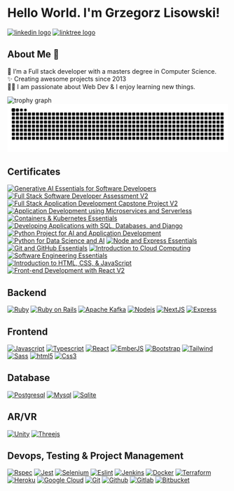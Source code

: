 <h1 align="left">Hello World. I'm Grzegorz Lisowski!</h1>


<div align="left">
  <a href="https://www.linkedin.com/in/glisowski91/" target="_blank"><img src="https://raw.githubusercontent.com/maurodesouza/profile-readme-generator/master/src/assets/icons/social/linkedin/default.svg" width="52" height="40" alt="linkedin logo"  /></a>
  <a href="https://linktr.ee/noplisu" target="_blank"><img src="https://raw.githubusercontent.com/maurodesouza/profile-readme-generator/master/src/assets/icons/social/linktree/default.svg" width="52" height="40" alt="linktree logo"  /></a>
</div>


<h2 align="left">About Me 🚀</h2>


<p align="left">🌱 I’m a Full stack developer with a masters degree in Computer Science.<br>✨ Creating awesome projects since 2013<br>👨‍💻 I am passionate about Web Dev & I enjoy learning new things.</p>


<div align="left">
  <img src="https://github-profile-trophy.vercel.app?username=noplisu&theme=dracula&column=-1&margin-w=8&margin-h=8&rank=-?" alt="trophy graph"  />
</div>


<img src="https://raw.githubusercontent.com/noplisu/noplisu/output/snake.svg" alt="Snake animation" />

<h2 align="left">Certificates</h2>

<!--START_SECTION:badges-->
[![Generative AI Essentials for Software Developers](https://images.credly.com/size/120x120/images/afaacd18-d4a9-48af-b54c-846615756ec7/image.png)](http://www.credly.com/badges/079b1116-d474-42c3-ba74-ee565c120e97 "Generative AI Essentials for Software Developers")
[![Full Stack Software Developer Assessment V2](https://images.credly.com/size/120x120/images/aaf2d039-1b58-47f4-9d8c-dc94f686ca2f/image.png)](http://www.credly.com/badges/4c61cd1b-dd85-4c98-8cac-1ba60bb05ea8 "Full Stack Software Developer Assessment V2")
[![Full Stack Application Development Capstone Project V2](https://images.credly.com/size/120x120/images/0bb5db18-6ae0-4993-9701-0c841d4d6e72/image.png)](http://www.credly.com/badges/04dfc447-a345-4d84-ad33-5085cf4d12e0 "Full Stack Application Development Capstone Project V2")
[![Application Development using Microservices and Serverless](https://images.credly.com/size/120x120/images/eaaf4a45-b93e-41d1-91d3-d331c6210314/image.png)](http://www.credly.com/badges/2a864863-ece6-476b-a419-c09e8b7bf5c3 "Application Development using Microservices and Serverless")
[![Containers & Kubernetes Essentials](https://images.credly.com/size/120x120/images/fadae326-142d-4855-a42f-f0b07e65eac1/image.png)](http://www.credly.com/badges/ef5cbddd-273e-431d-b40b-a017225cad81 "Containers & Kubernetes Essentials")
[![Developing Applications with SQL, Databases, and Django](https://images.credly.com/size/120x120/images/99ac9d76-89ad-42d9-abad-0b3167c4c566/image.png)](http://www.credly.com/badges/fc911ce1-2a1b-4440-8279-85583c139544 "Developing Applications with SQL, Databases, and Django")
[![Python Project for AI and Application Development](https://images.credly.com/size/120x120/images/33ed2910-9750-4613-aa2a-590e845c6edb/image.png)](http://www.credly.com/badges/17d7313d-bb20-44a4-8177-da3af532ade0 "Python Project for AI and Application Development")
[![Python for Data Science and AI](https://images.credly.com/size/120x120/images/40bee502-a5b3-4365-90e7-57eed5067594/image.png)](http://www.credly.com/badges/119f0f0f-5665-479e-93c0-82a3672794fc "Python for Data Science and AI")
[![Node and Express Essentials](https://images.credly.com/size/120x120/images/43eabfbc-06d4-4633-9be0-0f56cfbdb607/image.png)](http://www.credly.com/badges/28962868-92db-4304-9234-55360cc11e45 "Node and Express Essentials")
[![Git and GitHub Essentials](https://images.credly.com/size/120x120/images/9a0255eb-a47d-4f3a-9611-243bfe3eb9e4/image.png)](http://www.credly.com/badges/39d97468-c15c-41dc-9329-8df9f758d6fb "Git and GitHub Essentials")
[![Introduction to Cloud Computing](https://images.credly.com/size/120x120/images/a9d0fe89-a11c-4266-8940-9eca7762b294/image.png)](http://www.credly.com/badges/0d81488c-b345-4ef8-ba07-9b9068cceb80 "Introduction to Cloud Computing")
[![Software Engineering Essentials](https://images.credly.com/size/120x120/images/1b67aaf9-670d-4c92-8d51-7ac1190f0a42/image.png)](http://www.credly.com/badges/2f9621e4-10e4-409d-ac17-03a9509a1bd0 "Software Engineering Essentials")
[![Introduction to HTML, CSS, & JavaScript](https://images.credly.com/size/120x120/images/09490195-093b-4c9f-9f31-bdc434e66a23/Coursera_20Introduction_20to_20HTML_20CSS_20and_20JavaScript.png)](http://www.credly.com/badges/37291c42-c057-440d-b3a9-4596361ffad4 "Introduction to HTML, CSS, & JavaScript")
[![Front-end Development with React V2](https://images.credly.com/size/120x120/images/e747147a-9300-4795-8b38-704a133bed88/Coursera_20Front_20end_20Development_20with_20React_20V2.png)](http://www.credly.com/badges/064de5f9-0a47-4b64-9bfe-46183dc12e96 "Front-end Development with React V2")
<!--END_SECTION:badges-->


<h2 align="left">Backend</h2>


<p dir="auto">
  <a href="https://github.com/noplisu"><img src="https://cdn.jsdelivr.net/gh/devicons/devicon/icons/ruby/ruby-original.svg" height="40" alt="Ruby" title="Ruby" /></a>
  <a href="https://github.com/noplisu"><img src="https://cdn.jsdelivr.net/gh/devicons/devicon/icons/rails/rails-original-wordmark.svg" height="40" alt="Ruby on Rails" title="Ruby on Rails" /></a>
  <a href="https://github.com/noplisu"><img src="https://cdn.jsdelivr.net/gh/devicons/devicon/icons/apachekafka/apachekafka-original.svg" height="40" alt="Apache Kafka" title="Apache Kafka"  /></a>
  <a href="https://github.com/noplisu"><img src="https://cdn.jsdelivr.net/gh/devicons/devicon/icons/nodejs/nodejs-original.svg" height="40" alt="Nodejs" title="Nodejs" /></a>
  <a href="https://github.com/noplisu"><img src="https://cdn.jsdelivr.net/gh/devicons/devicon/icons/nextjs/nextjs-original.svg" height="40" alt="NextJS" title="NextJS" /></a>
  <a href="https://github.com/noplisu"><img src="https://cdn.jsdelivr.net/gh/devicons/devicon@latest/icons/express/express-original.svg" height="40" alt="Express" title="Express" /></a>
</p>


<h2 align="left">Frontend</h2>


<p dir="auto">
  <a href="https://github.com/noplisu"><img src="https://cdn.jsdelivr.net/gh/devicons/devicon/icons/javascript/javascript-original.svg" height="40" alt="Javascript" title="Javascript" /></a>
  <a href="https://github.com/noplisu"><img src="https://cdn.jsdelivr.net/gh/devicons/devicon/icons/typescript/typescript-original.svg" height="40" alt="Typescript" title="Typescript" /></a>
  <a href="https://github.com/noplisu"><img src="https://cdn.jsdelivr.net/gh/devicons/devicon/icons/react/react-original.svg" height="40" alt="React" title="React" /></a>
  <a href="https://github.com/noplisu"><img src="https://cdn.jsdelivr.net/gh/devicons/devicon/icons/ember/ember-original-wordmark.svg" height="40" alt="EmberJS" title="EmberJS" /></a>
  <a href="https://github.com/noplisu"><img src="https://cdn.jsdelivr.net/gh/devicons/devicon/icons/bootstrap/bootstrap-original.svg" height="40" alt="Bootstrap" title="Bootstrap" /></a>
  <a href="https://github.com/noplisu"><img src="https://cdn.jsdelivr.net/gh/devicons/devicon/icons/tailwindcss/tailwindcss-original.svg" height="40" alt="Tailwind" title="Tailwind" /></a>
  <a href="https://github.com/noplisu"><img src="https://cdn.jsdelivr.net/gh/devicons/devicon/icons/sass/sass-original.svg" height="40" alt="Sass" title="Sass" /></a>
  <a href="https://github.com/noplisu"><img src="https://cdn.jsdelivr.net/gh/devicons/devicon/icons/html5/html5-original.svg" height="40" alt="html5" title="html5" /></a>
  <a href="https://github.com/noplisu"><img src="https://cdn.jsdelivr.net/gh/devicons/devicon/icons/css3/css3-original.svg" height="40" alt="Css3" title="Css3" /></a>
</p>


<h2 align="left">Database</h2>


<p dir="auto">
  <a href="https://github.com/noplisu"><img src="https://cdn.jsdelivr.net/gh/devicons/devicon/icons/postgresql/postgresql-original.svg" height="40" alt="Postgresql" title="Postgresql" /></a>
  <a href="https://github.com/noplisu"><img src="https://cdn.jsdelivr.net/gh/devicons/devicon/icons/mysql/mysql-original.svg" height="40" alt="Mysql" title="Mysql" /></a>
  <a href="https://github.com/noplisu"><img src="https://cdn.jsdelivr.net/gh/devicons/devicon/icons/sqlite/sqlite-original.svg" height="40" alt="Sqlite" title="Sqlite" /></a>
</p>


<h2 align="left">AR/VR</h2>


<p dir="auto">
  <a href="https://github.com/noplisu"><img src="https://cdn.jsdelivr.net/gh/devicons/devicon/icons/unity/unity-original.svg" height="40" alt="Unity" title="Unity" /></a>
  <a href="https://github.com/noplisu"><img src="https://cdn.jsdelivr.net/gh/devicons/devicon/icons/threejs/threejs-original.svg" height="40" alt="Threejs" title="Threejs" /></a>
</p>


<h2 align="left">Devops, Testing & Project Management</h2>


<p dir="auto">
  <a href="https://github.com/noplisu"><img src="https://cdn.jsdelivr.net/gh/devicons/devicon/icons/rspec/rspec-original.svg" height="40" alt="Rspec" title="Rspec" /></a>
  <a href="https://github.com/noplisu"><img src="https://cdn.jsdelivr.net/gh/devicons/devicon/icons/jest/jest-plain.svg" height="40" alt="Jest" title="Jest" /></a>
  <a href="https://github.com/noplisu"><img src="https://cdn.jsdelivr.net/gh/devicons/devicon/icons/selenium/selenium-original.svg" height="40" alt="Selenium" title="Selenium" /></a>
  <a href="https://github.com/noplisu"><img src="https://cdn.jsdelivr.net/gh/devicons/devicon/icons/eslint/eslint-original.svg" height="40" alt="Eslint" title="Eslint" /></a>
  <a href="https://github.com/noplisu"><img src="https://cdn.jsdelivr.net/gh/devicons/devicon/icons/jenkins/jenkins-line.svg" height="40" alt="Jenkins" title="Jenkins" /></a>
  <a href="https://github.com/noplisu"><img src="https://cdn.jsdelivr.net/gh/devicons/devicon/icons/docker/docker-original.svg" height="40" alt="Docker" title="Docker" /></a>
  <a href="https://github.com/noplisu"><img src="https://cdn.jsdelivr.net/gh/devicons/devicon/icons/terraform/terraform-original.svg" height="40" alt="Terraform" title="Terraform" /></a>
  <a href="https://github.com/noplisu"><img src="https://cdn.jsdelivr.net/gh/devicons/devicon/icons/heroku/heroku-original.svg" height="40" alt="Heroku" title="Heroku" /></a>
  <a href="https://github.com/noplisu"><img src="https://cdn.jsdelivr.net/gh/devicons/devicon/icons/googlecloud/googlecloud-original.svg" height="40" alt="Google Cloud" title="Google Cloud" /></a>
  <a href="https://github.com/noplisu"><img src="https://cdn.jsdelivr.net/gh/devicons/devicon/icons/git/git-original.svg" height="40" alt="Git" title="Git" /></a>
  <a href="https://github.com/noplisu"><img src="https://cdn.jsdelivr.net/gh/devicons/devicon/icons/github/github-original.svg" height="40" alt="Github" title="Github" /></a>
  <a href="https://github.com/noplisu"><img src="https://cdn.jsdelivr.net/gh/devicons/devicon/icons/gitlab/gitlab-original.svg" height="40" alt="Gitlab" title="Gitlab" /></a>
  <a href="https://github.com/noplisu"><img src="https://cdn.jsdelivr.net/gh/devicons/devicon/icons/bitbucket/bitbucket-original.svg" height="40" alt="Bitbucket" title="Bitbucket" /></a>
</p>
